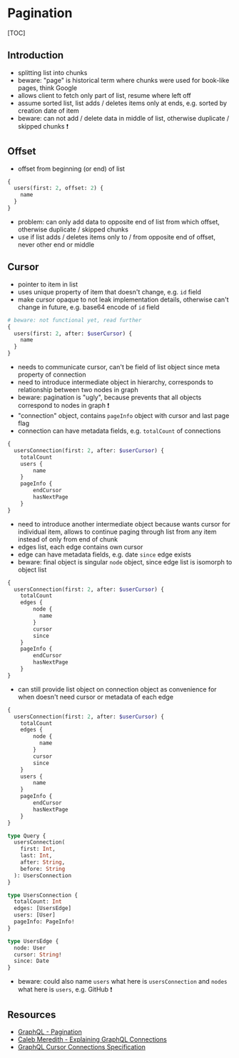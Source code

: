 # Pagination

[TOC]



## Introduction

- splitting list into chunks
- beware: "page" is historical term where chunks were used for book-like pages, think Google
- allows client to fetch only part of list, resume where left off
- assume sorted list, list adds / deletes items only at ends, e.g. sorted by creation date of item
- beware: can not add / delete data in middle of list, otherwise duplicate / skipped chunks ❗️



## Offset

- offset from beginning (or end) of list

```graphql
{
  users(first: 2, offset: 2) {
    name
  }
}
```

- problem: can only add data to opposite end of list from which offset, otherwise duplicate / skipped chunks
- use if list adds / deletes items only to / from opposite end of offset, never other end or middle



## Cursor

- pointer to item in list
- uses unique property of item that doesn't change, e.g. `id` field
- make cursor opaque to not leak implementation details, otherwise can't change in future, e.g. base64 encode of `id` field

```graphql
# beware: not functional yet, read further
{
  users(first: 2, after: $userCursor) {
    name
  }
}
```

- needs to communicate cursor, can't be field of list object since meta property of connection
- need to introduce intermediate object in hierarchy, corresponds to relationship between two nodes in graph
- beware: pagination is "ugly", because prevents that all objects correspond to nodes in graph ❗️
- "connection" object, contains `pageInfo` object with cursor and last page flag
- connection can have metadata fields, e.g. `totalCount` of connections

```graphql
{
  usersConnection(first: 2, after: $userCursor) {
    totalCount
    users {
        name
    }
    pageInfo {
        endCursor
        hasNextPage
    }
}
```

- need to introduce another intermediate object because wants cursor for individual item, allows to continue paging through list from any item instead of only from end of chunk
- edges list, each edge contains own cursor
- edge can have metadata fields, e.g. date `since` edge exists
- beware: final object is singular `node` object, since edge list is isomorph to object list

```graphql
{
  usersConnection(first: 2, after: $userCursor) {
    totalCount
    edges {
        node {
          name
        }
        cursor
        since
    }
    pageInfo {
        endCursor
        hasNextPage
    }
}
```

- can still provide list object on connection object as convenience for when doesn't need cursor or metadata of each edge

```graphql
{
  usersConnection(first: 2, after: $userCursor) {
    totalCount
    edges {
        node {
          name
        }
        cursor
        since
    }
    users {
        name
    }
    pageInfo {
        endCursor
        hasNextPage
    }
}
```

```graphql
type Query {
  usersConnection(
    first: Int,
    last: Int,
    after: String,
    before: String
  ): UsersConnection
}

type UsersConnection {
  totalCount: Int
  edges: [UsersEdge]
  users: [User]
  pageInfo: PageInfo!
}

type UsersEdge {
  node: User
  cursor: String!
  since: Date
}
```

- beware: could also name `users` what here is `usersConnection` and `nodes` what here is `users`, e.g. GitHub ❗️



## Resources

- [GraphQL - Pagination](https://graphql.org/learn/pagination)
- [Caleb Meredith - Explaining GraphQL Connections](https://www.apollographql.com/blog/explaining-graphql-connections-c48b7c3d6976/)
- [GraphQL Cursor Connections Specification](https://relay.dev/graphql/connections.htm)